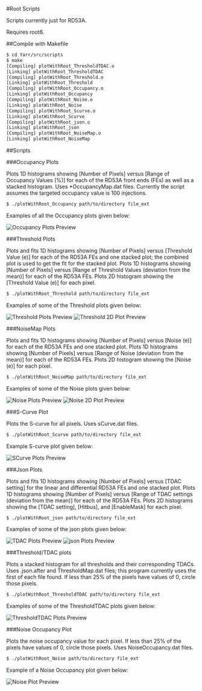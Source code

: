 #Root Scripts

Scripts currently just for RD53A. 

Requires root6.

##Compile with Makefile

```bash
$ cd Yarr/src/scripts
$ make
[Compiling] plotWithRoot_ThresholdTDAC.o
[Linking] plotWithRoot_ThresholdTDAC
[Compiling] plotWithRoot_Threshold.o
[Linking] plotWithRoot_Threshold
[Compiling] plotWithRoot_Occupancy.o
[Linking] plotWithRoot_Occupancy
[Compiling] plotWithRoot_Noise.o
[Linking] plotWithRoot_Noise
[Compiling] plotWithRoot_Scurve.o
[Linking] plotWithRoot_Scurve
[Compiling] plotWithRoot_json.o
[Linking] plotWithRoot_json
[Compiling] plotWithRoot_NoiseMap.o
[Linking] plotWithRoot_NoiseMap
```

##Scripts

###Occupancy Plots

Plots 1D histograms showing [Number of Pixels] versus [Range of Occupancy Values (%)] for each of the RD53A front ends (FEs) as well as a stacked histogram.
Uses *OccupancyMap.dat files.
Currently the script assumes the targeted occupancy value is 100 injections.

```bash
$ ./plotWithRoot_Occupancy path/to/directory file_ext
```

Examples of all the Occupancy plots given below: 

![Occupancy Plots Preview](images/OccupancyPlots_Preview.png)


###Threshold Plots

Plots and fits 1D histograms showing [Number of Pixels] versus [Threshold Value (e)] for each of the RD53A FEs and one stacked plot; the combined plot is used to get the fit for the stacked plot.
Plots 1D histograms showing [Number of Pixels] versus [Range of Threshold Values (deviation from the mean)] for each of the RD53A FEs.
Plots 2D histogram showing the [Threshold Value (e)] for each pixel.


```bash
$ ./plotWithRoot_Threshold path/to/directory file_ext
```

Examples of some of the Threshold plots given below: 

![Threshold Plots Preview](images/ThresholdPlots_Preview.png)
![Threshold 2D Plot Preview](images/Threshold2DPlot_Preview.png)


###NoiseMap Plots

Plots and fits 1D histograms showing [Number of Pixels] versus [Noise (e)] for each of the RD53A FEs and one stacked plot.
Plots 1D histograms showing [Number of Pixels] versus [Range of Noise (deviation from the mean)] for each of the RD53A FEs.
Plots 2D histogram showing the [Noise (e)] for each pixel.

```bash
$ ./plotWithRoot_NoiseMap path/to/directory file_ext
```

Examples of some of the Noise plots given below: 

![Noise Plots Preview](images/NoiseMapPlots_Preview.png)
![Noise 2D Plot Preview](images/NoiseMap2DPlot_Preview.png)


###S-Curve Plot

Plots the S-curve for all pixels.
Uses sCurve.dat files.

```bash
$ ./plotWithRoot_Scurve path/to/directory file_ext
```

Example S-curve plot given below:

![SCurve Plots Preview](images/SCurvePlot_Preview.png)

###Json Plots

Plots and fits 1D histograms showing [Number of Pixels] versus [TDAC setting] for the linear and differential RD53A FEs and one stacked plot.
Plots 1D histograms showing [Number of Pixels] versus [Range of TDAC settings (deviation from the mean)] for each of the RD53A FEs.
Plots 2D histograms showing the [TDAC setting], [Hitbus], and [EnableMask] for each pixel.


```bash
$ ./plotWithRoot_json path/to/directory file_ext
```

Examples of some of the json plots given below: 

![TDAC Plots Preview](images/TDACPlots_Preview.png)
![json Plots Preview](images/jsonPlots_Preview.png)

###Threshold/TDAC plots

Plots a stacked histogram for all thresholds and their corresponding TDACs.
Uses .json.after and ThresholdMap.dat files; this program currently uses the first of each file found. If less than 25% of the pixels have values of 0, circle those pixels.

```bash
$ ./plotWithRoot_ThresholdTDAC path/to/directory file_ext
```

Examples of some of the ThresholdTDAC plots given below: 

![ThresholdTDAC Plots Preview](images/ThresholdTDACPlots_Preview.png)


###Noise Occupancy Plot

Plots the noise occupancy value for each pixel. If less than 25% of the pixels have values of 0, circle those pixels. 
Uses NoiseOccupancy.dat files.

```bash
$ ./plotWithRoot_Noise path/to/directory file_ext
```

Example of a Noise Occupancy plot given below:

![Noise Plot Preview](images/NoisePlot_Preview.png)

